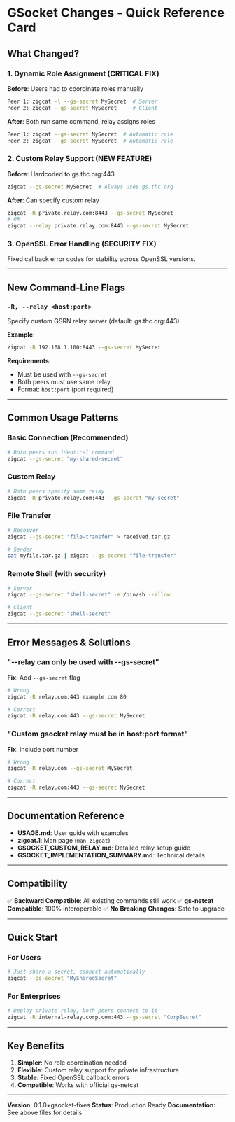 # GSocket Changes - Quick Reference Card

## What Changed?

### 1. Dynamic Role Assignment (CRITICAL FIX)
**Before**: Users had to coordinate roles manually
```bash
Peer 1: zigcat -l --gs-secret MySecret  # Server
Peer 2: zigcat --gs-secret MySecret     # Client
```

**After**: Both run same command, relay assigns roles
```bash
Peer 1: zigcat --gs-secret MySecret  # Automatic role
Peer 2: zigcat --gs-secret MySecret  # Automatic role
```

### 2. Custom Relay Support (NEW FEATURE)
**Before**: Hardcoded to gs.thc.org:443
```bash
zigcat --gs-secret MySecret  # Always uses gs.thc.org
```

**After**: Can specify custom relay
```bash
zigcat -R private.relay.com:8443 --gs-secret MySecret
# OR
zigcat --relay private.relay.com:8443 --gs-secret MySecret
```

### 3. OpenSSL Error Handling (SECURITY FIX)
Fixed callback error codes for stability across OpenSSL versions.

---

## New Command-Line Flags

### `-R, --relay <host:port>`
Specify custom GSRN relay server (default: gs.thc.org:443)

**Example**:
```bash
zigcat -R 192.168.1.100:8443 --gs-secret MySecret
```

**Requirements**:
- Must be used with `--gs-secret`
- Both peers must use same relay
- Format: `host:port` (port required)

---

## Common Usage Patterns

### Basic Connection (Recommended)
```bash
# Both peers run identical command
zigcat --gs-secret "my-shared-secret"
```

### Custom Relay
```bash
# Both peers specify same relay
zigcat -R private.relay.com:443 --gs-secret "my-secret"
```

### File Transfer
```bash
# Receiver
zigcat --gs-secret "file-transfer" > received.tar.gz

# Sender
cat myfile.tar.gz | zigcat --gs-secret "file-transfer"
```

### Remote Shell (with security)
```bash
# Server
zigcat --gs-secret "shell-secret" -e /bin/sh --allow

# Client
zigcat --gs-secret "shell-secret"
```

---

## Error Messages & Solutions

### "--relay can only be used with --gs-secret"
**Fix**: Add `--gs-secret` flag
```bash
# Wrong
zigcat -R relay.com:443 example.com 80

# Correct
zigcat -R relay.com:443 --gs-secret MySecret
```

### "Custom gsocket relay must be in host:port format"
**Fix**: Include port number
```bash
# Wrong
zigcat -R relay.com --gs-secret MySecret

# Correct
zigcat -R relay.com:443 --gs-secret MySecret
```

---

## Documentation Reference

- **USAGE.md**: User guide with examples
- **zigcat.1**: Man page (`man zigcat`)
- **GSOCKET_CUSTOM_RELAY.md**: Detailed relay setup guide
- **GSOCKET_IMPLEMENTATION_SUMMARY.md**: Technical details

---

## Compatibility

✅ **Backward Compatible**: All existing commands still work
✅ **gs-netcat Compatible**: 100% interoperable
✅ **No Breaking Changes**: Safe to upgrade

---

## Quick Start

### For Users
```bash
# Just share a secret, connect automatically
zigcat --gs-secret "MySharedSecret"
```

### For Enterprises
```bash
# Deploy private relay, both peers connect to it
zigcat -R internal-relay.corp.com:443 --gs-secret "CorpSecret"
```

---

## Key Benefits

1. **Simpler**: No role coordination needed
2. **Flexible**: Custom relay support for private infrastructure  
3. **Stable**: Fixed OpenSSL callback errors
4. **Compatible**: Works with official gs-netcat

---

**Version**: 0.1.0+gsocket-fixes
**Status**: Production Ready
**Documentation**: See above files for details
